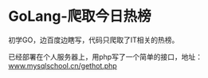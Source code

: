 # GoLang-爬取今日热榜

初学GO，边百度边瞎写，代码只爬取了IT相关的热榜。

已经部署在个人服务器上，用php写了一个简单的接口，地址：www.mysqlschool.cn/gethot.php
